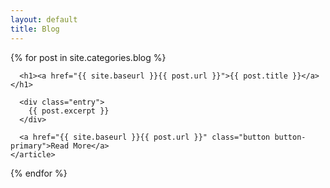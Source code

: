 ```yaml
---
layout: default
title: Blog
---
```


<div class="posts">
  {% for post in site.categories.blog %}
    <article class="post">

      <h1><a href="{{ site.baseurl }}{{ post.url }}">{{ post.title }}</a></h1>

      <div class="entry">
        {{ post.excerpt }}
      </div>

      <a href="{{ site.baseurl }}{{ post.url }}" class="button button-primary">Read More</a>
    </article>
  {% endfor %}
</div>